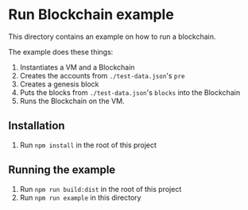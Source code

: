 # Run Blockchain example

This directory contains an example on how to run a blockchain.

The example does these things:

1. Instantiates a VM and a Blockchain
1. Creates the accounts from `./test-data.json`'s `pre`
1. Creates a genesis block
1. Puts the blocks from `./test-data.json`'s `blocks` into the Blockchain
1. Runs the Blockchain on the VM.

## Installation

1. Run `npm install` in the root of this project

## Running the example

1. Run `npm run build:dist` in the root of this project
1. Run `npm run example` in this directory
